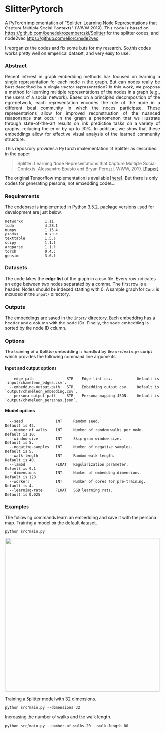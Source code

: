 # SlitterPytorch
A PyTorch implementation of "Splitter: Learning Node Representations that Capture Multiple Social Contexts" (WWW 2019).
This code is based on https://github.com/benedekrozemberczki/Splitter for the splitter codes, and node2vec https://github.com/eliorc/node2vec

I reorganize the codes and fix some buts for my research. So,this codes works pretty well on emperical dataset, and very easy to use.


### Abstract

<p align="justify">
Recent interest in graph embedding methods has focused on learning a single representation for each node in the graph. But can nodes really be best described by a single vector representation? In this work, we propose a method for learning multiple representations of the nodes in a graph (e.g., the users of a social network). Based on a principled decomposition of the ego-network, each representation encodes the role of the node in a different local community in which the nodes participate. These representations allow for improved reconstruction of the nuanced relationships that occur in the graph a phenomenon that we illustrate through state-of-the-art results on link prediction tasks on a variety of graphs, reducing the error by up to 90%. In addition, we show that these embeddings allow for effective visual analysis of the learned community structure.</p>

This repository provides a PyTorch implementation of Splitter as described in the paper:

> Splitter: Learning Node Representations that Capture Multiple Social Contexts.
> Alessandro Epasto and Bryan Perozzi.
> WWW, 2019.
> [[Paper]](http://epasto.org/papers/www2019splitter.pdf)


The original Tensorflow implementation is available [[here]](https://github.com/google-research/google-research/tree/master/graph_embedding/persona). But there is only codes for generating persona, not embedding codes...

### Requirements
The codebase is implemented in Python 3.5.2. package versions used for development are just below.
```
networkx          1.11
tqdm              4.28.1
numpy             1.15.4
pandas            0.23.4
texttable         1.5.0
scipy             1.1.0
argparse          1.1.0
torch             0.4.1
gensim            3.6.0
```
### Datasets
The code takes the **edge list** of the graph in a csv file. Every row indicates an edge between two nodes separated by a comma. The first row is a header. Nodes should be indexed starting with 0. A sample graph for `Cora` is included in the  `input/` directory.

### Outputs

The embeddings are saved in the `input/` directory. Each embedding has a header and a column with the node IDs. Finally, the node embedding is sorted by the node ID column.

### Options
The training of a Splitter embedding is handled by the `src/main.py` script which provides the following command line arguments.

#### Input and output options
```
  --edge-path               STR    Edge list csv.           Default is `input/chameleon_edges.csv`.
  --embedding-output-path   STR    Embedding output csv.    Default is `output/chameleon_embedding.csv`.
  --persona-output-path     STR    Persona mapping JSON.    Default is `output/chameleon_personas.json`.
```
#### Model options
```
  --seed               INT     Random seed.                       Default is 42.
  --number of walks    INT     Number of random walks per node.   Default is 10.
  --window-size        INT     Skip-gram window size.             Default is 5.
  --negative-samples   INT     Number of negative samples.        Default is 5.
  --walk-length        INT     Random walk length.                Default is 40.
  --lambd              FLOAT   Regularization parameter.          Default is 0.1
  --dimensions         INT     Number of embedding dimensions.    Default is 128.
  --workers            INT     Number of cores for pre-training.  Default is 4.   
  --learning-rate      FLOAT   SGD learning rate.                 Default is 0.025
```
### Examples
The following commands learn an embedding and save it with the persona map. Training a model on the default dataset.
```
python src/main.py
```
<p align="center">
  <img width="500" src="splitter.gif">
</p>

Training a Splitter model with 32 dimensions.
```
python src/main.py --dimensions 32
```
Increasing the number of walks and the walk length.
```
python src/main.py --number-of-walks 20 --walk-length 80
```
